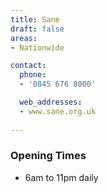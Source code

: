 ```yaml
---
title: Sane
draft: false
areas:
- Nationwide

contact:
  phone:
  - '0845 676 8000'

  web_addresses:
  - www.sane.org.uk
  
---
```


### Opening Times
* 6am to 11pm daily
